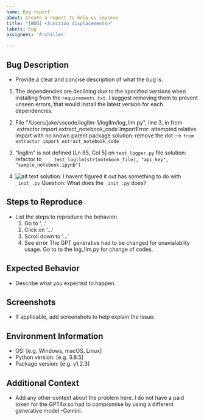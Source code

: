 ```yaml
---
name: Bug report
about: Create a report to help us improve
title: "[BUG] <function displacements>"
labels: bug
assignees: 'Archilles'

---
```


## Bug Description
- Provide a clear and concise description of what the bug is.
1) The dependencies are declining due to the specified versions when installing from the `requirements.txt`. I suggest removing them to prevent unseen errors, that would install the latest version for each dependencies.

2) File "/Users/jake/vscode/logllm-1/logllm/log_llm.py", line 3, in <module>
    from .extractor import extract_notebook_code
ImportError: attempted relative import with no known parent package
solution: remove the dot --> `from extractor import extract_notebook_code`

3) "logllm" is not defined [Ln 85, Col 5] on `test_logger.py` file 
solution: refactor to `    test_logllm(str(notebook_file), "api_key", "sample_notebook.ipynb")` 

4) ![alt text](<Screenshot 2024-08-24 at 11.35.33 PM.png>) 
solution: I havent figured it out has something to do with `_init_.py` Question: What does the `_init_.py` does?

## Steps to Reproduce
- List the steps to reproduce the behavior:
  1. Go to '...'
  2. Click on '...'
  3. Scroll down to '...'
  4. See error
The GPT generative had to be changed for unavialablity usage.
Go to to the log_llm.py for change of codes.

## Expected Behavior
- Describe what you expected to happen.

## Screenshots
- If applicable, add screenshots to help explain the issue.

## Environment Information
- OS: [e.g. Windows, macOS, Linux]
- Python version: [e.g. 3.8.5]
- Package version: [e.g. v1.2.3]

## Additional Context
- Add any other context about the problem here.
I do not have a paid token for the GPT4o so had to compromise by using a different generative model -Gemini.